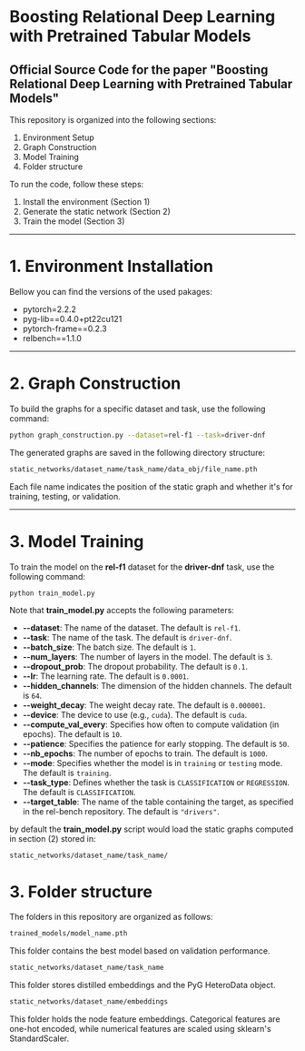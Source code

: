 # Boosting Relational Deep Learning with Pretrained Tabular Models
## Official Source Code for the paper "Boosting Relational Deep Learning with Pretrained Tabular Models"

This repository is organized into the following sections:

1. Environment Setup
2. Graph Construction
3. Model Training
3. Folder structure

To run the code, follow these steps:

1. Install the environment (Section 1)
2. Generate the static network (Section 2)
3. Train the model (Section 3)

---

# 1. Environment Installation
Bellow you can find the versions of the used pakages:

- pytorch=2.2.2
- pyg-lib==0.4.0+pt22cu121
- pytorch-frame==0.2.3
- relbench==1.1.0

---

# 2. Graph Construction
To build the graphs for a specific dataset and task, use the following command:

```bash
python graph_construction.py --dataset=rel-f1 --task=driver-dnf
```
The generated graphs are saved in the following directory structure:

```bash
static_networks/dataset_name/task_name/data_obj/file_name.pth
```
Each file name indicates the position of the static graph and whether it's for training, testing, or validation.


---

# 3. Model Training

To train the model on the **rel-f1** dataset for the **driver-dnf** task, use the following command:

```bash
python train_model.py
```

Note that **train_model.py** accepts the following parameters:

- **--dataset**: The name of the dataset. The default is `rel-f1`.
- **--task**: The name of the task. The default is `driver-dnf`.
- **--batch_size**: The batch size. The default is `1`.
- **--num_layers**: The number of layers in the model. The default is `3`.
- **--dropout_prob**: The dropout probability. The default is `0.1`.
- **--lr**: The learning rate. The default is `0.0001`.
- **--hidden_channels**: The dimension of the hidden channels. The default is `64`.
- **--weight_decay**: The weight decay rate. The default is `0.000001`.
- **--device**: The device to use (e.g., `cuda`). The default is `cuda`.
- **--compute_val_every**: Specifies how often to compute validation (in epochs). The default is `10`.
- **--patience**: Specifies the patience for early stopping. The default is `50`.
- **--nb_epochs**: The number of epochs to train. The default is `1000`.
- **--mode**: Specifies whether the model is in `training` or `testing` mode. The default is `training`.
- **--task_type**: Defines whether the task is `CLASSIFICATION` or `REGRESSION`. The default is `CLASSIFICATION`.
- **--target_table**: The name of the table containing the target, as specified in the rel-bench repository. The default is `"drivers"`.


by default the **train_model.py** script would load the static graphs computed in section (2) stored in:
```
static_networks/dataset_name/task_name/
```


# 3. Folder structure

The folders in this repository are organized as follows:

```bash
trained_models/model_name.pth
```
This folder contains the best model based on validation performance.



```bash
static_networks/dataset_name/task_name
```
This folder stores distilled embeddings and the PyG HeteroData object.


```bash
static_networks/dataset_name/embeddings
```
This folder holds the node feature embeddings. Categorical features are one-hot encoded, while numerical features are scaled using sklearn's StandardScaler.
